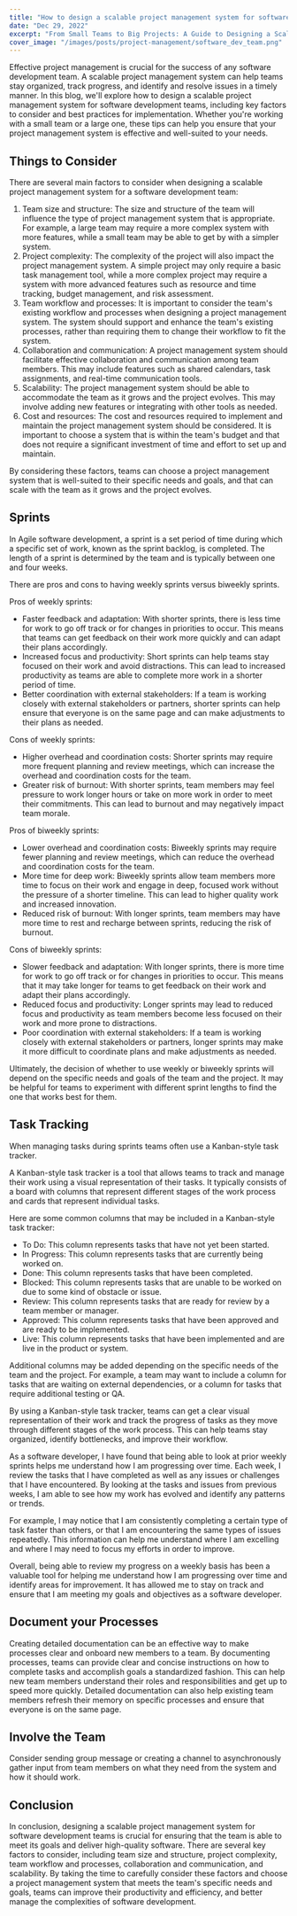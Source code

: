 ```yaml
---
title: "How to design a scalable project management system for software development teams"
date: "Dec 29, 2022"
excerpt: "From Small Teams to Big Projects: A Guide to Designing a Scalable Project Management System"
cover_image: "/images/posts/project-management/software_dev_team.png"
---
```


Effective project management is crucial for the success of any software development team. A scalable project management system can help teams stay organized, track progress, and identify and resolve issues in a timely manner. In this blog, we'll explore how to design a scalable project management system for software development teams, including key factors to consider and best practices for implementation. Whether you're working with a small team or a large one, these tips can help you ensure that your project management system is effective and well-suited to your needs.

## Things to Consider

There are several main factors to consider when designing a scalable project management system for a software development team:

1. Team size and structure: The size and structure of the team will influence the type of project management system that is appropriate. For example, a large team may require a more complex system with more features, while a small team may be able to get by with a simpler system.
2. Project complexity: The complexity of the project will also impact the project management system. A simple project may only require a basic task management tool, while a more complex project may require a system with more advanced features such as resource and time tracking, budget management, and risk assessment.
3. Team workflow and processes: It is important to consider the team's existing workflow and processes when designing a project management system. The system should support and enhance the team's existing processes, rather than requiring them to change their workflow to fit the system.
4. Collaboration and communication: A project management system should facilitate effective collaboration and communication among team members. This may include features such as shared calendars, task assignments, and real-time communication tools.
5. Scalability: The project management system should be able to accommodate the team as it grows and the project evolves. This may involve adding new features or integrating with other tools as needed.
6. Cost and resources: The cost and resources required to implement and maintain the project management system should be considered. It is important to choose a system that is within the team's budget and that does not require a significant investment of time and effort to set up and maintain.

By considering these factors, teams can choose a project management system that is well-suited to their specific needs and goals, and that can scale with the team as it grows and the project evolves.

## Sprints

In Agile software development, a sprint is a set period of time during which a specific set of work, known as the sprint backlog, is completed. The length of a sprint is determined by the team and is typically between one and four weeks.

There are pros and cons to having weekly sprints versus biweekly sprints.

Pros of weekly sprints:

- Faster feedback and adaptation: With shorter sprints, there is less time for work to go off track or for changes in priorities to occur. This means that teams can get feedback on their work more quickly and can adapt their plans accordingly.
- Increased focus and productivity: Short sprints can help teams stay focused on their work and avoid distractions. This can lead to increased productivity as teams are able to complete more work in a shorter period of time.
- Better coordination with external stakeholders: If a team is working closely with external stakeholders or partners, shorter sprints can help ensure that everyone is on the same page and can make adjustments to their plans as needed.

Cons of weekly sprints:

- Higher overhead and coordination costs: Shorter sprints may require more frequent planning and review meetings, which can increase the overhead and coordination costs for the team.
- Greater risk of burnout: With shorter sprints, team members may feel pressure to work longer hours or take on more work in order to meet their commitments. This can lead to burnout and may negatively impact team morale.

Pros of biweekly sprints:

- Lower overhead and coordination costs: Biweekly sprints may require fewer planning and review meetings, which can reduce the overhead and coordination costs for the team.
- More time for deep work: Biweekly sprints allow team members more time to focus on their work and engage in deep, focused work without the pressure of a shorter timeline. This can lead to higher quality work and increased innovation.
- Reduced risk of burnout: With longer sprints, team members may have more time to rest and recharge between sprints, reducing the risk of burnout.

Cons of biweekly sprints:

- Slower feedback and adaptation: With longer sprints, there is more time for work to go off track or for changes in priorities to occur. This means that it may take longer for teams to get feedback on their work and adapt their plans accordingly.
- Reduced focus and productivity: Longer sprints may lead to reduced focus and productivity as team members become less focused on their work and more prone to distractions.
- Poor coordination with external stakeholders: If a team is working closely with external stakeholders or partners, longer sprints may make it more difficult to coordinate plans and make adjustments as needed.

Ultimately, the decision of whether to use weekly or biweekly sprints will depend on the specific needs and goals of the team and the project. It may be helpful for teams to experiment with different sprint lengths to find the one that works best for them.

## Task Tracking

When managing tasks during sprints teams often use a Kanban-style task tracker.

A Kanban-style task tracker is a tool that allows teams to track and manage their work using a visual representation of their tasks. It typically consists of a board with columns that represent different stages of the work process and cards that represent individual tasks.

Here are some common columns that may be included in a Kanban-style task tracker:

- To Do: This column represents tasks that have not yet been started.
- In Progress: This column represents tasks that are currently being worked on.
- Done: This column represents tasks that have been completed.
- Blocked: This column represents tasks that are unable to be worked on due to some kind of obstacle or issue.
- Review: This column represents tasks that are ready for review by a team member or manager.
- Approved: This column represents tasks that have been approved and are ready to be implemented.
- Live: This column represents tasks that have been implemented and are live in the product or system.

Additional columns may be added depending on the specific needs of the team and the project. For example, a team may want to include a column for tasks that are waiting on external dependencies, or a column for tasks that require additional testing or QA.

By using a Kanban-style task tracker, teams can get a clear visual representation of their work and track the progress of tasks as they move through different stages of the work process. This can help teams stay organized, identify bottlenecks, and improve their workflow.

As a software developer, I have found that being able to look at prior weekly sprints helps me understand how I am progressing over time. Each week, I review the tasks that I have completed as well as any issues or challenges that I have encountered. By looking at the tasks and issues from previous weeks, I am able to see how my work has evolved and identify any patterns or trends.

For example, I may notice that I am consistently completing a certain type of task faster than others, or that I am encountering the same types of issues repeatedly. This information can help me understand where I am excelling and where I may need to focus my efforts in order to improve.

Overall, being able to review my progress on a weekly basis has been a valuable tool for helping me understand how I am progressing over time and identify areas for improvement. It has allowed me to stay on track and ensure that I am meeting my goals and objectives as a software developer.

## Document your Processes

Creating detailed documentation can be an effective way to make processes clear and onboard new members to a team. By documenting processes, teams can provide clear and concise instructions on how to complete tasks and accomplish goals a standardized fashion. This can help new team members understand their roles and responsibilities and get up to speed more quickly. Detailed documentation can also help existing team members refresh their memory on specific processes and ensure that everyone is on the same page.

## Involve the Team

Consider sending group message or creating a channel to asynchronously gather input from team members on what they need from the system and how it should work.

## Conclusion

In conclusion, designing a scalable project management system for software development teams is crucial for ensuring that the team is able to meet its goals and deliver high-quality software. There are several key factors to consider, including team size and structure, project complexity, team workflow and processes, collaboration and communication, and scalability. By taking the time to carefully consider these factors and choose a project management system that meets the team's specific needs and goals, teams can improve their productivity and efficiency, and better manage the complexities of software development.

